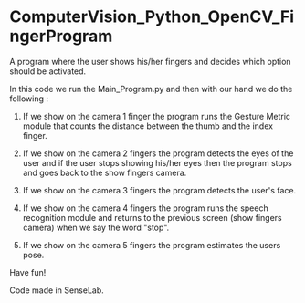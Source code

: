 # ComputerVision_Python_OpenCV_FingerProgram
A program where the user shows his/her fingers and decides which option should be activated.


In this code we run the Main_Program.py and then with our hand we do the following :

 1) If we show on the camera 1 finger the program runs the Gesture Metric module that counts the distance between the thumb and the index finger.
 
 2) If we show on the camera 2 fingers the program detects the eyes of the user and if the user stops showing his/her eyes then the program stops and goes back to the show fingers camera.
 
 3) If we show on the camera 3 fingers the program detects the user's face.
 
 4) If we show on the camera 4 fingers the program runs the speech recognition module and returns to the previous screen (show fingers camera) when we say the word "stop".
 
 5) If we show on the camera 5 fingers the program estimates the users pose.


Have fun!

Code made in SenseLab.

